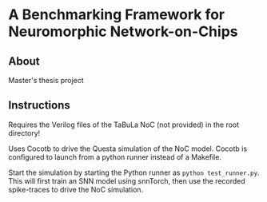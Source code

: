 # A Benchmarking Framework for Neuromorphic Network-on-Chips
## About
Master's thesis project
## Instructions
Requires the Verilog files of the TaBuLa NoC (not provided) in the root directory!

Uses Cocotb to drive the Questa simulation of the NoC model. Cocotb is configured to launch from a python runner instead of a Makefile.

Start the simulation by starting the Python runner as `python test_runner.py`. This will first train an SNN model using snnTorch, then use the recorded spike-traces to drive the NoC simulation.
